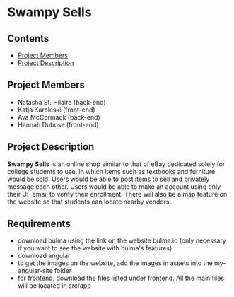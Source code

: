 # Swampy Sells

## Contents
- [Project Members](#project-members)
- [Project Description](#project-description)


## Project Members
* Natasha St. Hilaire (back-end)
* Katja Karoleski (front-end)
* Ava McCormack (back-end)
* Hannah Dubose (front-end)


## Project Description
**Swampy Sells** is an online shop similar to that of eBay dedicated solely for college students to use, in which items such as textbooks and furniture would be sold. Users would be able to post items to sell and privately message each other. Users would be able to make an account using only their UF email to verify their enrollment. There will
also be a map feature on the website so that students can locate nearby vendors. 

## Requirements
- download bulma using the link on the website bulma.io (only necessary if you want to see the website with bulma's features)
- download angular
- to get the images on the website, add the images in assets into the my-angular-site folder
- for frontend, download the files listed under frontend. All the main files will be located in src/app
